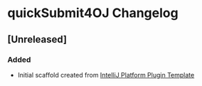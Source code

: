 <!-- Keep a Changelog guide -> https://keepachangelog.com -->

# quickSubmit4OJ Changelog

## [Unreleased]
### Added
- Initial scaffold created from [IntelliJ Platform Plugin Template](https://github.com/JetBrains/intellij-platform-plugin-template)
